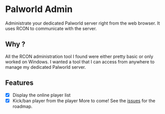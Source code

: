 # Palworld Admin

Administrate your dedicated Palworld server right from the web browser. It uses RCON to communicate with the server.

## Why ?
All the RCON administration tool I found were either pretty basic or only worked on Windows. I wanted a tool that I can access from anywhere to manage my dedicated Palworld server.

## Features
- [x] Display the online player list
- [x] Kick/ban player from the player
More to come! See the [issues](https://github.com/na-ji/palworld-admin/issues?q=is%3Aissue+is%3Aopen+sort%3Aupdated-desc) for the roadmap.
